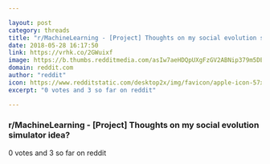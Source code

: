 ```yaml
---

layout: post
category: threads
title: "r/MachineLearning - [Project] Thoughts on my social evolution simulator idea?"
date: 2018-05-28 16:17:50
link: https://vrhk.co/2GWuixf
image: https://b.thumbs.redditmedia.com/asIw7aeHDQpUXgFzGV2ABNip379m5DEc87krAuf63XM.jpg
domain: reddit.com
author: "reddit"
icon: https://www.redditstatic.com/desktop2x/img/favicon/apple-icon-57x57.png
excerpt: "0 votes and 3 so far on reddit"

---
```


### r/MachineLearning - [Project] Thoughts on my social evolution simulator idea?

0 votes and 3 so far on reddit